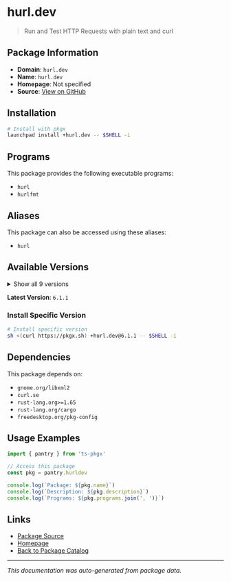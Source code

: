 # hurl.dev

> Run and Test HTTP Requests with plain text and curl

## Package Information

- **Domain**: `hurl.dev`
- **Name**: `hurl.dev`
- **Homepage**: Not specified
- **Source**: [View on GitHub](https://github.com/pkgxdev/pantry/tree/main/projects/hurl.dev/package.yml)

## Installation

```bash
# Install with pkgx
launchpad install +hurl.dev -- $SHELL -i
```

## Programs

This package provides the following executable programs:

- `hurl`
- `hurlfmt`

## Aliases

This package can also be accessed using these aliases:

- `hurl`

## Available Versions

<details>
<summary>Show all 9 versions</summary>

- `6.1.1`, `6.1.0`, `6.0.0`, `5.0.1`, `5.0.0`
- `4.3.0`, `4.2.0`, `4.1.0`, `4.0.0`

</details>

**Latest Version**: `6.1.1`

### Install Specific Version

```bash
# Install specific version
sh <(curl https://pkgx.sh) +hurl.dev@6.1.1 -- $SHELL -i
```

## Dependencies

This package depends on:

- `gnome.org/libxml2`
- `curl.se`
- `rust-lang.org>=1.65`
- `rust-lang.org/cargo`
- `freedesktop.org/pkg-config`

## Usage Examples

```typescript
import { pantry } from 'ts-pkgx'

// Access this package
const pkg = pantry.hurldev

console.log(`Package: ${pkg.name}`)
console.log(`Description: ${pkg.description}`)
console.log(`Programs: ${pkg.programs.join(', ')}`)
```

## Links

- [Package Source](https://github.com/pkgxdev/pantry/tree/main/projects/hurl.dev/package.yml)
- [Homepage](#)
- [Back to Package Catalog](../package-catalog.md)

---

*This documentation was auto-generated from package data.*

